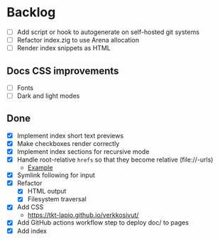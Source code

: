 # Backlog

- [ ] Add script or hook to autogenerate on self-hosted git systems
- [ ] Refactor index.zig to use Arena allocation
- [ ] Render index snippets as HTML

## Docs CSS improvements

- [ ] Fonts
- [ ] Dark and light modes

## Done

- [X] Implement index short text previews
- [X] Make checkboxes render correctly
- [X] Implement index sections for recursive mode
- [X] Handle root-relative `hrefs` so that they become relative (file://-urls)
  - [Example](/configuration.md)
- [X] Symlink following for input
- [X] Refactor
  - [X] HTML output
  - [X] Filesystem traversal
- [X] Add CSS
  - https://tkt-lapio.github.io/verkkosivut/
- [X] Add GitHub actions workflow step to deploy doc/ to pages
- [X] Add index

